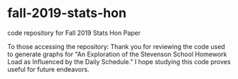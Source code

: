 # fall-2019-stats-hon
code repository for Fall 2019 Stats Hon Paper

To those accessing the repository:
	Thank you for reviewing the code used to generate graphs for "An Exploration of the Stevenson School Homework Load as Influenced by the Daily Schedule." I hope studying this code proves useful for future endeavors.
